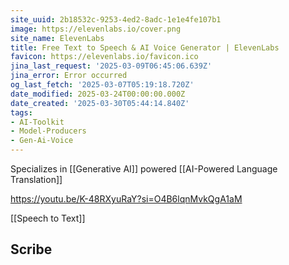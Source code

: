```yaml
---
site_uuid: 2b18532c-9253-4ed2-8adc-1e1e4fe107b1
image: https://elevenlabs.io/cover.png
site_name: ElevenLabs
title: Free Text to Speech & AI Voice Generator | ElevenLabs
favicon: https://elevenlabs.io/favicon.ico
jina_last_request: '2025-03-09T06:45:06.639Z'
jina_error: Error occurred
og_last_fetch: '2025-03-07T05:19:18.720Z'
date_modified: 2025-03-24T00:00:00.000Z
date_created: '2025-03-30T05:44:14.840Z'
tags:
- AI-Toolkit
- Model-Producers
- Gen-Ai-Voice
---
```









Specializes in [[Generative AI]] powered [[AI-Powered Language Translation]]

https://youtu.be/K-48RXyuRaY?si=O4B6lqnMvkQgA1aM

[[Speech to Text]]

## Scribe

